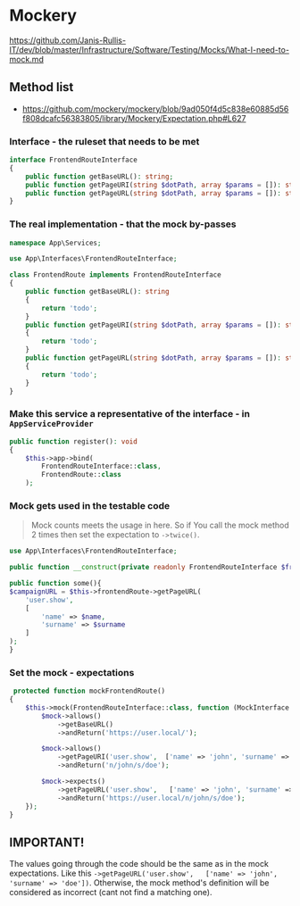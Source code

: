 # Mockery

https://github.com/Janis-Rullis-IT/dev/blob/master/Infrastructure/Software/Testing/Mocks/What-I-need-to-mock.md

## Method list
* https://github.com/mockery/mockery/blob/9ad050f4d5c838e60885d56f808dcafc56383805/library/Mockery/Expectation.php#L627

### Interface - the ruleset that needs to be met

```php
interface FrontendRouteInterface
{
    public function getBaseURL(): string;
    public function getPageURI(string $dotPath, array $params = []): string;
    public function getPageURL(string $dotPath, array $params = []): string;
}
```

### The real implementation - that the mock by-passes

```php
namespace App\Services;

use App\Interfaces\FrontendRouteInterface;

class FrontendRoute implements FrontendRouteInterface
{
    public function getBaseURL(): string
    {
        return 'todo';
    }
    public function getPageURI(string $dotPath, array $params = []): string
    {
        return 'todo';
    }
    public function getPageURL(string $dotPath, array $params = []): string
    {
        return 'todo';
    }
}
```

### Make this service a representative of the interface - in `AppServiceProvider`

```php
public function register(): void
{
    $this->app->bind(
        FrontendRouteInterface::class,
        FrontendRoute::class
    );
```

### Mock gets used in the testable code
> Mock counts meets the usage in here. So if You call the mock method 2 times then set the expectation to `->twice()`.
```php
use App\Interfaces\FrontendRouteInterface;

public function __construct(private readonly FrontendRouteInterface $frontendRoute) {}

public function some(){
$campaignURL = $this->frontendRoute->getPageURL(
    'user.show',
    [
        'name' => $name,
        'surname' => $surname
    ]
);
}
```

### Set the mock - expectations
```php
 protected function mockFrontendRoute()
{
    $this->mock(FrontendRouteInterface::class, function (MockInterface $mock) {
        $mock->allows()
            ->getBaseURL()
            ->andReturn('https://user.local/');

        $mock->allows()
            ->getPageURI('user.show',  ['name' => 'john', 'surname' => 'doe'])
            ->andReturn('n/john/s/doe');

        $mock->expects()
            ->getPageURL('user.show',   ['name' => 'john', 'surname' => 'doe'])
            ->andReturn('https://user.local/n/john/s/doe');
    });
}
```

## IMPORTANT!
The values going through the code should be the same as in the mock expectations. 
Like this `->getPageURL('user.show',   ['name' => 'john', 'surname' => 'doe'])`. Otherwise, the mock method's definition will be considered as incorrect (cant not find a matching one).
